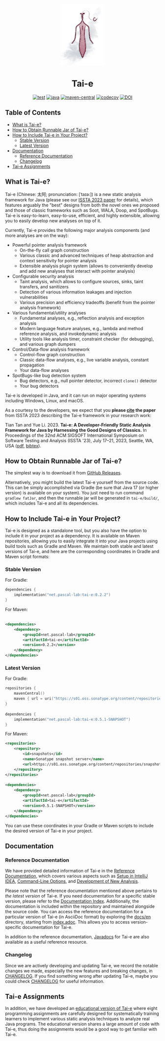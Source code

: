<div align="center">
  <img src="tai-e-logo.png" height="200">

# Tai-e

[![test](https://github.com/pascal-lab/Tai-e/actions/workflows/test.yml/badge.svg)](https://github.com/pascal-lab/Tai-e/actions/workflows/test.yml)
[![java](https://img.shields.io/badge/Java-17-informational)](https://openjdk.java.net/)
[![maven-central](https://img.shields.io/badge/dynamic/xml.svg?strm=maven-central&color=f1834d&query=//metadata/versioning/latest&url=https://repo1.maven.org/maven2/net/pascal-lab/tai-e/maven-metadata.xml)](https://search.maven.org/artifact/net.pascal-lab/tai-e)
[![codecov](https://codecov.io/gh/pascal-lab/Tai-e/branch/master/graph/badge.svg)](https://codecov.io/gh/pascal-lab/Tai-e)
[![DOI](https://img.shields.io/badge/DOI-10.1145/3597926.3598120-blue)](https://doi.org/10.1145/3597926.3598120)
</div>

## Table of Contents

- [What is Tai-e?](#what-is-tai-e)
- [How to Obtain Runnable Jar of Tai-e?](#how-to-obtain-runnable-jar-of-tai-e)
- [How to Include Tai-e in Your Project?](#how-to-include-tai-e-in-your-project)
    - [Stable Version](#stable-version)
    - [Latest Version](#latest-version)
- [Documentation](#documentation)
    - [Reference Documentation](#reference-documentation)
    - [Changelog](#changelog)
- [Tai-e Assignments](#tai-e-assignments)

## What is Tai-e?

Tai-e (Chinese: 太阿; pronunciation: [ˈtaɪə:]) is a new static analysis framework for Java (please see our [ISSTA 2023 paper](https://cs.nju.edu.cn/tiantan/papers/issta2023.pdf) for details), which features arguably the "best" designs from both the novel ones we proposed and those of classic frameworks such as Soot, WALA, Doop, and SpotBugs.
Tai-e is easy-to-learn, easy-to-use, efficient, and highly extensible, allowing you to easily develop new analyses on top of it.

Currently, Tai-e provides the following major analysis components (and more analyses are on the
way):

- Powerful pointer analysis framework
  - On-the-fly call graph construction
  - Various classic and advanced techniques of heap abstraction and context sensitivity for pointer analysis
  - Extensible analysis plugin system (allows to conveniently develop and add new analyses that interact with pointer analysis)
- Configurable security analysis
  - Taint analysis, which allows to configure sources, sinks, taint transfers, and sanitizers
  - Detection of various information leakages and injection vulnerabilities
  - Various precision and efficiency tradeoffs (benefit from the pointer analysis framework)
- Various fundamental/utility analyses
  - Fundamental analyses, e.g., reflection analysis and exception analysis
  - Modern language feature analyses, e.g., lambda and method reference analysis, and invokedynamic analysis
  - Utility tools like analysis timer, constraint checker (for debugging), and various graph dumpers
- Control/Data-flow analysis framework
  - Control-flow graph construction
  - Classic data-flow analyses, e.g., live variable analysis, constant propagation
  - Your data-flow analyses
- SpotBugs-like bug detection system
  - Bug detectors, e.g., null pointer detector, incorrect `clone()` detector
  - Your bug detectors

Tai-e is developed in Java, and it can run on major operating systems including Windows, Linux, and macOS.

As a courtesy to the developers, we expect that you **please [cite](CITATION.bib) the paper** from ISSTA 2023 describing the Tai-e framework in your research work:

Tian Tan and Yue Li. 2023.
**Tai-e: A Developer-Friendly Static Analysis Framework for Java by Harnessing the Good Designs of Classics.**
In Proceedings of the 32nd ACM SIGSOFT International Symposium on Software Testing and Analysis (ISSTA '23), July 17–21, 2023, Seattle, WA, USA ([pdf](https://cs.nju.edu.cn/tiantan/papers/issta2023.pdf), [bibtex](CITATION.bib)).

## How to Obtain Runnable Jar of Tai-e?
The simplest way is to download it from [GitHub Releases](https://github.com/pascal-lab/Tai-e/releases).

Alternatively, you might build the latest Tai-e yourself from the source code. This can be simply accomplished via Gradle (be sure that Java 17 (or higher version) is available on your system).
You just need to run command `gradlew fatJar`, and then the runnable jar will be generated in `tai-e/build/`, which includes Tai-e and all its dependencies.

## How to Include Tai-e in Your Project?
Tai-e is designed as a standalone tool, but you also have the option to include it in your project as a dependency.
It is available on Maven repositories, allowing you to easily integrate it into your Java projects using build tools such as Gradle and Maven.
We maintain both stable and latest versions of Tai-e, and here are the corresponding coordinates in Gradle and Maven script formats:

### Stable Version
For Gradle:

```kotlin
dependencies {
    implementation("net.pascal-lab:tai-e:0.2.2")
}
```

For Maven:

```xml

<dependencies>
    <dependency>
        <groupId>net.pascal-lab</groupId>
        <artifactId>tai-e</artifactId>
        <version>0.2.2</version>
    </dependency>
</dependencies>
```

### Latest Version

For Gradle:

```kotlin
repositories {
    mavenCentral()
    maven { url = uri("https://s01.oss.sonatype.org/content/repositories/snapshots/") }
}

dependencies {
    implementation("net.pascal-lab:tai-e:0.5.1-SNAPSHOT")
}
```

For Maven:

```xml
<repositories>
    <repository>
        <id>snapshots</id>
        <name>Sonatype snapshot server</name>
        <url>https://s01.oss.sonatype.org/content/repositories/snapshots/</url>
    </repository>
</repositories>

<dependencies>
    <dependency>
        <groupId>net.pascal-lab</groupId>
        <artifactId>tai-e</artifactId>
        <version>0.5.1-SNAPSHOT</version>
    </dependency>
</dependencies>
```

You can use these coordinates in your Gradle or Maven scripts to include the desired version of Tai-e in your project.

## Documentation

### Reference Documentation

We have provided detailed information of Tai-e in the [Reference Documentation](https://tai-e.pascal-lab.net/docs/current/reference/en/index.html), which covers various aspects such as [Setup in IntelliJ IDEA](https://tai-e.pascal-lab.net/docs/current/reference/en/setup-in-intellij-idea.html), [Command-Line Options](https://tai-e.pascal-lab.net/docs/current/reference/en/command-line-options.html), and [Development of New Analysis](https://tai-e.pascal-lab.net/docs/current/reference/en/develop-new-analysis.html).

Please note that the reference documentation mentioned above pertains to *the latest version* of Tai-e.
If you need documentation for a specific stable version, please refer to the [Documentation Index](https://tai-e.pascal-lab.net/docs).
Additionally, the documentation is included within the repository and maintained alongside the source code.
You can access the reference documentation for a particular version of Tai-e (in AsciiDoc format) by exploring the [docs/en](docs/en) directory, starting from [index.adoc](docs/en/index.adoc).
This allows you to access version-specific documentation for Tai-e.

In addition to the reference
documentation, [Javadocs](https://tai-e.pascal-lab.net/docs/current/api/index.html) for Tai-e are
also available as a useful reference resource.

### Changelog
Since we are actively developing and updating Tai-e, we record the notable changes we made, especially the new features and breaking changes, in [CHANGELOG](CHANGELOG.md).
If you find something wrong after updating Tai-e, maybe you could check [CHANGELOG](CHANGELOG.md) for useful information.

## Tai-e Assignments
In addition, we have developed an [educational version of Tai-e](https://tai-e.pascal-lab.net/en/intro/overview.html) where eight programming assignments are carefully designed for systematically training learners to implement various static analysis techniques to analyze real Java programs.
The educational version shares a large amount of code with Tai-e, thus doing the assignments would be a good way to get familiar with Tai-e.
